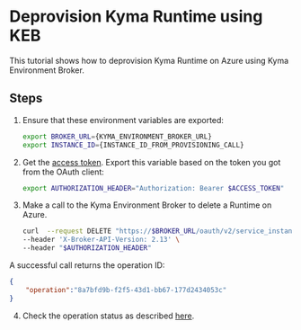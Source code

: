 # Deprovision Kyma Runtime using KEB

This tutorial shows how to deprovision Kyma Runtime on Azure using Kyma Environment Broker.

## Steps

1. Ensure that these environment variables are exported:

   ```bash
   export BROKER_URL={KYMA_ENVIRONMENT_BROKER_URL}
   export INSTANCE_ID={INSTANCE_ID_FROM_PROVISIONING_CALL}
   ```

2. Get the [access token](03-05-authorization.md). Export this variable based on the token you got from the OAuth client:

   ```bash
   export AUTHORIZATION_HEADER="Authorization: Bearer $ACCESS_TOKEN"
   ```

3. Make a call to the Kyma Environment Broker to delete a Runtime on Azure.

   ```bash
   curl  --request DELETE "https://$BROKER_URL/oauth/v2/service_instances/$INSTANCE_ID?accepts_incomplete=true&service_id=47c9dcbf-ff30-448e-ab36-d3bad66ba281&plan_id=4deee563-e5ec-4731-b9b1-53b42d855f0c" \
   --header 'X-Broker-API-Version: 2.13' \
   --header "$AUTHORIZATION_HEADER"
   ```

A successful call returns the operation ID:

   ```json
   {
       "operation":"8a7bfd9b-f2f5-43d1-bb67-177d2434053c"
   }
   ```

4. Check the operation status as described [here](08-03-operation-status.md).
